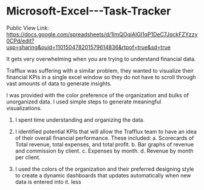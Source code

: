# Microsoft-Excel---Task-Tracker
Public View Link: https://docs.google.com/spreadsheets/d/1ImQOqjAlGI1qP1DeC7JqckFZYzzy0CPd/edit?usp=sharing&ouid=110150478201579614836&rtpof=true&sd=true

It gets very overwhelming when you are trying to understand financial data.

Trafflux was suffering with a similar problem, they wanted to visualize their financial KPIs in a single excel window so they do not have to scroll through vast amounts of data to generate insights.

I was provided with the color preference of the organization and bulks of unorganized data. I used simple steps to generate meaningful visualizations.

1. I spent time understanding and organizing the data.
2. I identified potential KPIs that will allow the Trafflux team to have an idea of their overall financial performance. These included:
a. Scorecards of Total revenue, total expenses, and total profit.
b. Bar graphs of revenue and commission by client.
c. Expenses by month.
d. Revenue by month per client.

3. I used the colors of the organization and their preferred designing style to create a dynamic dashboards that updates automatically when new data is entered into it. less
